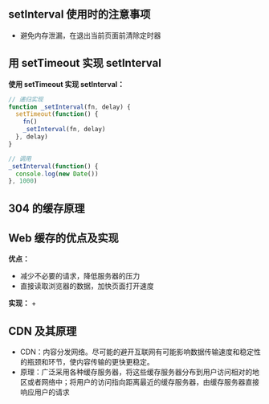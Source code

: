 ## setInterval 使用时的注意事项

+ 避免内存泄漏，在退出当前页面前清除定时器



## 用 setTimeout 实现 setInterval

**使用 setTimeout 实现 setInterval：**
```js
// 递归实现
function _setInterval(fn, delay) {
  setTimeout(function() {
    fn()
    _setInterval(fn, delay)
  }, delay)
}

// 调用
_setInterval(function() {
  console.log(new Date())
}, 1000)
```


## 304 的缓存原理




## Web 缓存的优点及实现

**优点：**
+ 减少不必要的请求，降低服务器的压力
+ 直接读取浏览器的数据，加快页面打开速度

**实现：**
+ 


## CDN 及其原理

+ CDN：内容分发网络。尽可能的避开互联网有可能影响数据传输速度和稳定性的瓶颈和环节，使内容传输的更快更稳定。
+ 原理：广泛采用各种缓存服务器，将这些缓存服务器分布到用户访问相对的地区或者网络中；将用户的访问指向距离最近的缓存服务器，由缓存服务器直接响应用户的请求